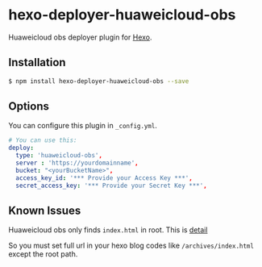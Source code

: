 # hexo-deployer-huaweicloud-obs

Huaweicloud obs deployer plugin for [Hexo](http://hexo.io/).

## Installation

``` bash
$ npm install hexo-deployer-huaweicloud-obs --save
```

## Options

You can configure this plugin in `_config.yml`.

``` yaml
# You can use this:
deploy:
  type: 'huaweicloud-obs',
  server : 'https://yourdomainname',
  bucket: "<yourBucketName>",
  access_key_id: '*** Provide your Access Key ***',
  secret_access_key: '*** Provide your Secret Key ***',
```

## Known Issues

Huaweicloud obs only finds `index.html` in root. This is [detail](https://support.huaweicloud.com/bestpractice-obs/obs_05_0620.html)

So you must set full url in your hexo blog codes like `/archives/index.html` except the root path.